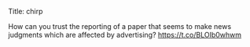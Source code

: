 Title: chirp

How can you trust the reporting of a paper that seems to make news judgments which are affected by advertising? <a href="https://t.co/BLOIb0whwm">https://t.co/BLOIb0whwm</a>
